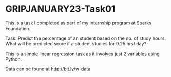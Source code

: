 # GRIPJANUARY23-Task01
This is a task I completed as part of my internship program at Sparks Foundation.

Task: Predict the percentage of an student based on the no. of study hours. 
      What will be predicted score if a student studies for 9.25 hrs/ day?

This is a simple linear regression task as it involves just 2 variables using Python.

Data can be found at http://bit.ly/w-data
